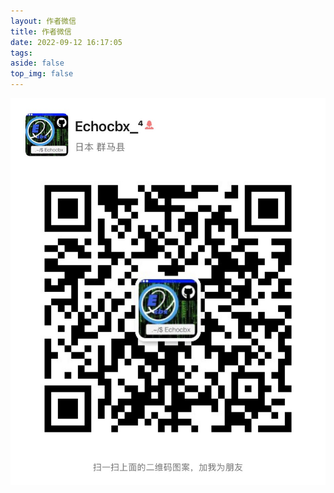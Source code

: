 ```yaml
---
layout: 作者微信
title: 作者微信
date: 2022-09-12 16:17:05
tags:
aside: false
top_img: false
---
```

![](/img/wechat.jpg)